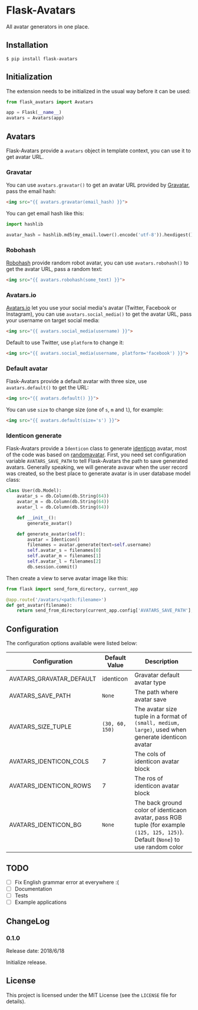 # Flask-Avatars
All avatar generators in one place.

## Installation
```
$ pip install flask-avatars
```

## Initialization
The extension needs to be initialized in the usual way before it can be used:

```python
from flask_avatars import Avatars

app = Flask(__name__)
avatars = Avatars(app)
```

## Avatars

Flask-Avatars provide a `avatars` object in template context, you can use
it to get avatar URL.

### Gravatar

You can use `avatars.gravatar()` to get an avatar URL provided by
[Gravatar](https://en.gravatar.com/site/implement/images/), pass the email
hash:
```html
<img src="{{ avatars.gravatar(email_hash) }}">
```
You can get email hash like this:
```py
import hashlib

avatar_hash = hashlib.md5(my_email.lower().encode('utf-8')).hexdigest()
```

### Robohash

[Robohash](https://robohash.org) provide random robot avatar, you can use
`avatars.robohash()` to get the avatar URL, pass a random text:
```html
<img src="{{ avatars.robohash(some_text) }}">
```

### Avatars.io

[Avatars.io](https://avatars.io) let you use your social media's avatar
(Twitter, Facebook or Instagram), you can use `avatars.social_media()`
to get the avatar URL, pass your username on target social media:

```html
<img src="{{ avatars.social_media(username) }}">
```
Default to use Twitter, use `platform` to change it:
```html
<img src="{{ avatars.social_media(username, platform='facebook') }}">
```

### Default avatar

Flask-Avatars provide a default avatar with three size, use `avatars.default()`
to get the URL:
```html
<img src="{{ avatars.default() }}">
```
You can use `size` to change size (one of `s`, `m` and `l`), for example:
```html
<img src="{{ avatars.default(size='s') }}">
```

### Identicon generate
Flask-Avatars provide a `Identicon` class to generate [identicon](https://www.wikiwand.com/en/Identicon)
avatar, most of the code was based on [randomavatar](https://pypi.org/project/randomavatar/).
First, you need set configuration variable `AVATARS_SAVE_PATH` to tell
Flask-Avatars the path to save generated avatars. Generally speaking, we
will generate avavar when the user record was created, so the best place to
generate avatar is in user database model class:
```py
class User(db.Model):
    avatar_s = db.Column(db.String(64))
    avatar_m = db.Column(db.String(64))
    avatar_l = db.Column(db.String(64))

    def __init__():
        generate_avatar()

    def generate_avatar(self):
        avatar = Identicon()
        filenames = avatar.generate(text=self.username)
        self.avatar_s = filenames[0]
        self.avatar_m = filenames[1]
        self.avatar_l = filenames[2]
        db.session.commit()
```

Then create a view to serve avatar image like this:
```py
from flask import send_form_directory, current_app

@app.route('/avatars/<path:filename>')
def get_avatar(filename):
    return send_from_directory(current_app.config['AVATARS_SAVE_PATH'], filename)
```

## Configuration

The configuration options available were listed below:

| Configuration | Default Value | Description |
| ------------- | ------------- | ----------- |
| AVATARS_GRAVATAR_DEFAULT | identicon | Gravatar default avatar type |
| AVATARS_SAVE_PATH | `None` | The path where avatar save |
| AVATARS_SIZE_TUPLE | `(30, 60, 150)` | The avatar size tuple in a format of `(small, medium, large)`, used when generate identicon avatar |
| AVATARS_IDENTICON_COLS | 7 | The cols of identicon avatar block |
| AVATARS_IDENTICON_ROWS | 7 | The ros of identicon avatar block |
| AVATARS_IDENTICON_BG | `None` | The back ground color of identicaon avatar, pass RGB tuple (for example `(125, 125, 125)`). Default (`None`) to use random color |


## TODO
- [ ] Fix English grammar error at everywhere :(
- [ ] Documentation
- [ ] Tests
- [ ] Example applications

## ChangeLog

### 0.1.0

Release date: 2018/6/18

Initialize release.

## License

This project is licensed under the MIT License (see the
`LICENSE` file for details).
